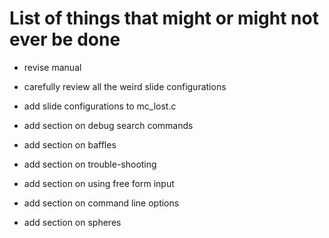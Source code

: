 List of things that might or might not ever be done
===================================================

* revise manual

* carefully review all the weird slide configurations

* add slide configurations to mc_lost.c

* add section on debug search commands

* add section on baffles

* add section on trouble-shooting

* add section on using free form input

* add section on command line options

* add section on spheres

